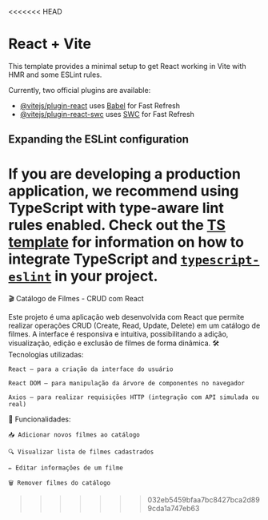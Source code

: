 <<<<<<< HEAD
# React + Vite

This template provides a minimal setup to get React working in Vite with HMR and some ESLint rules.

Currently, two official plugins are available:

- [@vitejs/plugin-react](https://github.com/vitejs/vite-plugin-react/blob/main/packages/plugin-react) uses [Babel](https://babeljs.io/) for Fast Refresh
- [@vitejs/plugin-react-swc](https://github.com/vitejs/vite-plugin-react/blob/main/packages/plugin-react-swc) uses [SWC](https://swc.rs/) for Fast Refresh

## Expanding the ESLint configuration

If you are developing a production application, we recommend using TypeScript with type-aware lint rules enabled. Check out the [TS template](https://github.com/vitejs/vite/tree/main/packages/create-vite/template-react-ts) for information on how to integrate TypeScript and [`typescript-eslint`](https://typescript-eslint.io) in your project.
=======
🎬 Catálogo de Filmes - CRUD com React

Este projeto é uma aplicação web desenvolvida com React que permite realizar operações CRUD (Create, Read, Update, Delete) em um catálogo de filmes. A interface é responsiva e intuitiva, possibilitando a adição, visualização, edição e exclusão de filmes de forma dinâmica.
🛠️ Tecnologias utilizadas:

    React – para a criação da interface do usuário

    React DOM – para manipulação da árvore de componentes no navegador

    Axios – para realizar requisições HTTP (integração com API simulada ou real)

📌 Funcionalidades:

    📥 Adicionar novos filmes ao catálogo

    🔍 Visualizar lista de filmes cadastrados

    ✏️ Editar informações de um filme

    🗑️ Remover filmes do catálogo
>>>>>>> 032eb5459bfaa7bc8427bca2d899cda1a747eb63
